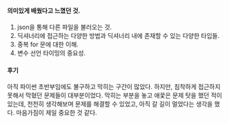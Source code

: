 #### 의미있게 배웠다고 느꼈던 것.
1. json을 통해 다른 파일을 불러오는 것.
2. 딕셔너리에 접근하는 다양한 방법과 딕셔너리 내에 존재할 수 있는 다양한 타입들.
3. 중복 for 문에 대한 이해.
4. 변수 선언 타이밍의 중요성.

#### 후기
아직 파이썬 초반부임에도 불구하고 막히는 구간이 많았다.
하지만, 침착하게 접근하지 못해서 막혔던 문제들이 대부분이었다.
막히는 부분을 놓고 애꿏은 문제 탓을 했던 적이 있는데, 천천히 생각해보며 문제를 해결할 수 있었고,
아직 갈 길이 멀었다는 생각을 했다. 마음가짐이 제일 중요한 것 같다.